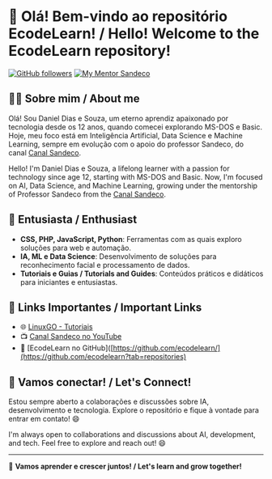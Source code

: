 # 👋 Olá! Bem-vindo ao repositório EcodeLearn! / Hello! Welcome to the EcodeLearn repository!

[![GitHub followers](https://img.shields.io/github/followers/ecodelearn?label=Follow&style=social)](https://github.com/ecodelearn)
[![My Mentor Sandeco](https://img.shields.io/badge/YouTube-CanalSandeco-red)](https://youtube.com/@canalsandeco)

## 👨‍💻 Sobre mim / About me

Olá! Sou Daniel Dias e Souza, um eterno aprendiz apaixonado por tecnologia desde os 12 anos, quando comecei explorando MS-DOS e Basic. Hoje, meu foco está em Inteligência Artificial, Data Science e Machine Learning, sempre em evolução com o apoio do professor Sandeco, do canal [Canal Sandeco](https://youtube.com/@canalsandeco).

Hello! I'm Daniel Dias e Souza, a lifelong learner with a passion for technology since age 12, starting with MS-DOS and Basic. Now, I'm focused on AI, Data Science, and Machine Learning, growing under the mentorship of Professor Sandeco from the [Canal Sandeco](https://youtube.com/@canalsandeco).

## 🌱 Entusiasta / Enthusiast

- **CSS, PHP, JavaScript, Python**: Ferramentas com as quais exploro soluções para web e automação.
- **IA, ML e Data Science**: Desenvolvimento de soluções para reconhecimento facial e processamento de dados.
- **Tutoriais e Guias / Tutorials and Guides**: Conteúdos práticos e didáticos para iniciantes e entusiastas.

## 🔗 Links Importantes / Important Links

- 🌐 [LinuxGO - Tutoriais](https://linuxgo.com.br)
- 📺 [Canal Sandeco no YouTube](https://youtube.com/@canalsandeco)
- 📝 [EcodeLearn no GitHub]([https://github.com/ecodelearn/](https://github.com/ecodelearn?tab=repositories)

## 🤝 Vamos conectar! / Let's Connect!

Estou sempre aberto a colaborações e discussões sobre IA, desenvolvimento e tecnologia. Explore o repositório e fique à vontade para entrar em contato! 😄

I'm always open to collaborations and discussions about AI, development, and tech. Feel free to explore and reach out! 😄

---

🚀 **Vamos aprender e crescer juntos! / Let's learn and grow together!**
